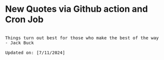 # New Quotes via Github action and Cron Job

<pre>
<!-- #quote -->
Things turn out best for those who make the best of the way things turn out.
- Jack Buck

Updated on: [7/11/2024]
<!-- #quoteEnd -->
</pre>
